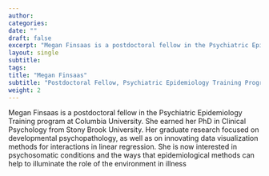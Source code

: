 ```yaml
---
author: 
categories:
date: ""
draft: false
excerpt: "Megan Finsaas is a postdoctoral fellow in the Psychiatric Epidemiology Training program at Columbia University"
layout: single
subtitle: 
tags:
title: "Megan Finsaas"
subtitle: "Postdoctoral Fellow, Psychiatric Epidemiology Training Program, Columbia University"
weight: 2
---
```


Megan Finsaas is a postdoctoral fellow in the Psychiatric Epidemiology Training program at Columbia University. She earned her PhD in Clinical Psychology from Stony Brook University. Her graduate research focused on developmental psychopathology, as well as on innovating data visualization methods for interactions in linear regression.  She is now interested in psychosomatic conditions and the ways that epidemiological methods can help to illuminate the role of the environment in illness